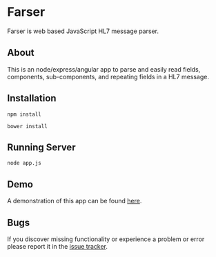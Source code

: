 # Farser
Farser is web based JavaScript HL7 message parser.
## About

This is an node/express/angular app to parse and easily read fields, components, sub-components, and repeating fields in a HL7 message.

## Installation

```
npm install
```
```
bower install
```

## Running Server

```
node app.js
```

## Demo

A demonstration of this app can be found [here](http://hl7.cc).

## Bugs

If you discover missing functionality or experience a problem or error please report it in the [issue tracker](https://github.com/braytonstafford/farser/issues).

